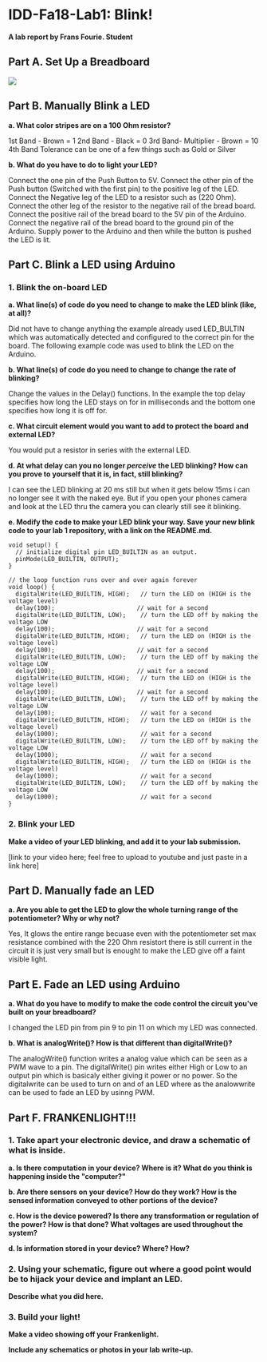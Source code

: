 # IDD-Fa18-Lab1: Blink!

**A lab report by Frans Fourie. Student**

## Part A. Set Up a Breadboard

![](images/Part_A_Breadboard.jpg)



## Part B. Manually Blink a LED

**a. What color stripes are on a 100 Ohm resistor?**

1st Band - Brown = 1
2nd Band - Black = 0
3rd Band- Multiplier - Brown = 10
4th Band Tolerance can be one of a few things such as Gold or Silver

 
**b. What do you have to do to light your LED?**

Connect the one pin of the Push Button to 5V.
Connect the other pin of the Push button (Switched with the first pin) to the positive leg of the LED.
Connect the Negative leg of the LED to a resistor such as (220 Ohm).
Connect the other leg of the resistor to the negative rail of the bread board.
Connect the positive rail of the bread board to the 5V pin of the Arduino.
Connect the negative rail of the bread board to the ground pin of the Arduino.
Supply power to the Arduino and then while the button is pushed the LED is lit.


## Part C. Blink a LED using Arduino

### 1. Blink the on-board LED

**a. What line(s) of code do you need to change to make the LED blink (like, at all)?**

Did not have to change anything the example already used LED_BULTIN which was automatically detected and configured to the correct pin for the board. The following example code was used to blink the LED on the Arduino.

**b. What line(s) of code do you need to change to change the rate of blinking?**

Change the values in the Delay() functions. In the example the top delay specifies how long the LED stays on for in milliseconds and the bottom one specifies how long it is off for.


**c. What circuit element would you want to add to protect the board and external LED?**

You would put a resistor in series with the external LED.
 
**d. At what delay can you no longer *perceive* the LED blinking? How can you prove to yourself that it is, in fact, still blinking?**

I can see the LED blinking at 20 ms still but when it gets below 15ms i can no longer see it with the naked eye. But if you open your phones camera and look at the LED thru the camera you can clearly still see it blinking.


**e. Modify the code to make your LED blink your way. Save your new blink code to your lab 1 repository, with a link on the README.md.**

``` Arduino
void setup() {
  // initialize digital pin LED_BUILTIN as an output.
  pinMode(LED_BUILTIN, OUTPUT);
}

// the loop function runs over and over again forever
void loop() {
  digitalWrite(LED_BUILTIN, HIGH);   // turn the LED on (HIGH is the voltage level)
  delay(100);                       // wait for a second
  digitalWrite(LED_BUILTIN, LOW);    // turn the LED off by making the voltage LOW
  delay(100);                       // wait for a second
  digitalWrite(LED_BUILTIN, HIGH);   // turn the LED on (HIGH is the voltage level)
  delay(100);                       // wait for a second
  digitalWrite(LED_BUILTIN, LOW);    // turn the LED off by making the voltage LOW
  delay(100);                       // wait for a second
  digitalWrite(LED_BUILTIN, HIGH);   // turn the LED on (HIGH is the voltage level)
  delay(100);                       // wait for a second
  digitalWrite(LED_BUILTIN, LOW);    // turn the LED off by making the voltage LOW
  delay(100);                        // wait for a second
  digitalWrite(LED_BUILTIN, HIGH);   // turn the LED on (HIGH is the voltage level)
  delay(1000);                       // wait for a second
  digitalWrite(LED_BUILTIN, LOW);    // turn the LED off by making the voltage LOW
  delay(1000);                       // wait for a second
  digitalWrite(LED_BUILTIN, HIGH);   // turn the LED on (HIGH is the voltage level)
  delay(1000);                       // wait for a second
  digitalWrite(LED_BUILTIN, LOW);    // turn the LED off by making the voltage LOW
  delay(1000);                       // wait for a second
}
```


### 2. Blink your LED

**Make a video of your LED blinking, and add it to your lab submission.**

[link to your video here; feel free to upload to youtube and just paste in a link here]


## Part D. Manually fade an LED

**a. Are you able to get the LED to glow the whole turning range of the potentiometer? Why or why not?**

Yes, It glows the entire range becuase even with the potentiometer set max resistance combined with the 220 Ohm resistort there is still current in the circuit it is just very small but is enought to make the LED give off a faint visible light.  


## Part E. Fade an LED using Arduino

**a. What do you have to modify to make the code control the circuit you've built on your breadboard?**

I changed the LED pin from pin 9 to pin 11 on which my LED was connected. 

**b. What is analogWrite()? How is that different than digitalWrite()?**

The analogWrite() function writes a analog value which can be seen as a PWM wave to a pin. The digitalWrite() pin writes either High or Low to an output pin which is basicaly either giving it power or no power. So the digitalwrite can be used to turn on and of an LED where as the analowwrite can be used to fade an LED by usinng PWM.


## Part F. FRANKENLIGHT!!!

### 1. Take apart your electronic device, and draw a schematic of what is inside. 

**a. Is there computation in your device? Where is it? What do you think is happening inside the "computer?"**

**b. Are there sensors on your device? How do they work? How is the sensed information conveyed to other portions of the device?**

**c. How is the device powered? Is there any transformation or regulation of the power? How is that done? What voltages are used throughout the system?**

**d. Is information stored in your device? Where? How?**

### 2. Using your schematic, figure out where a good point would be to hijack your device and implant an LED.

**Describe what you did here.**

### 3. Build your light!

**Make a video showing off your Frankenlight.**

**Include any schematics or photos in your lab write-up.**
